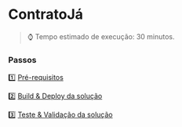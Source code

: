 <h1>ContratoJá</h1>

> :watch: Tempo estimado de execução: 30 minutos.

### Passos

:one: <a href="pre-requisitos.md">Pré-requisitos</a>

:two: <a href="build-deploy-solucao.md">Build & Deploy da solução</a>

:three: <a href="teste-validacao-solucao.md">Teste & Validação da solução</a>